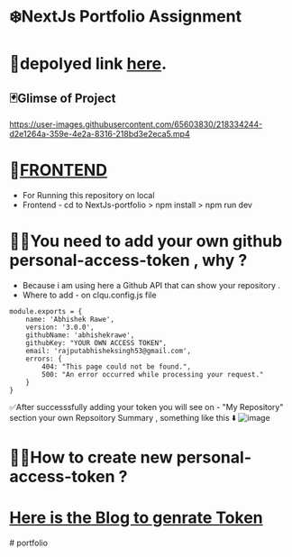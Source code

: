 


# ❄️NextJs Portfolio Assignment

# 📌depolyed link  [here](https://next-js-portfolio-blond-nu.vercel.app/).

## 🃏Glimse of Project
https://user-images.githubusercontent.com/65603830/218334244-d2e1264a-359e-4e2a-8316-218bd3e2eca5.mp4

# 🔽[FRONTEND](https://github.com/abhishekrawe/NextJs-portfolio)

- For Running this repository on local 
- Frontend - cd to NextJs-portfolio > npm install > npm run dev

# 🙅‍♂️You need to add your own github personal-access-token , why ?
- Because i am using here a Github API that can show your repository .
- Where to add - on clqu.config.js file 
```
module.exports = {
    name: 'Abhishek Rawe',
    version: '3.0.0',
    githubName: 'abhishekrawe',
    githubKey: "YOUR OWN ACCESS TOKEN",
    email: 'rajputabhisheksingh53@gmail.com',
    errors: {
        404: "This page could not be found.",
        500: "An error occurred while processing your request."
    }
} 

```

✅After successsfully adding your token you will see on -
"My Repository" section your own Repsoitory Summary , something like this ⬇️
![image](https://user-images.githubusercontent.com/65603830/218333529-c7841bf5-ff9f-4996-8a8b-14cc86bace03.png)

# 🙋‍♂️How to create new personal-access-token ?

# [Here is the Blog to genrate Token](https://docs.github.com/en/enterprise-server@3.4/authentication/keeping-your-account-and-data-secure/creating-a-personal-access-token)


#   p o r t f o l i o  
 